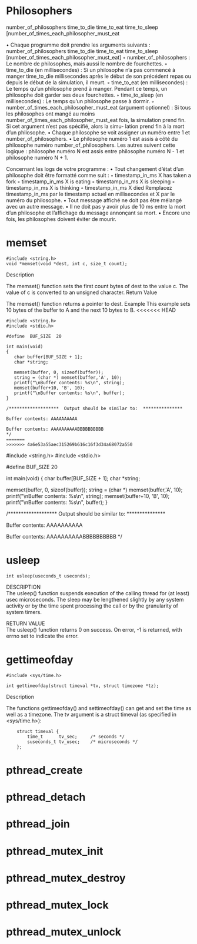 # Philosophers

number_of_philosophers time_to_die time_to_eat
time_to_sleep
[number_of_times_each_philosopher_must_eat

• Chaque programme doit prendre les arguments suivants :
number_of_philosophers time_to_die time_to_eat time_to_sleep
[number_of_times_each_philosopher_must_eat]
    ◦ number_of_philosophers : Le nombre de philosophes, mais aussi le nombre
    de fourchettes.
    ◦ time_to_die (en millisecondes) : Si un philosophe n’a pas commencé à manger
    time_to_die millisecondes après le début de son précédent repas ou depuis le
    début de la simulation, il meurt.
    ◦ time_to_eat (en millisecondes) : Le temps qu’un philosophe prend à manger.
    Pendant ce temps, un philosophe doit garder ses deux fourchettes.
    ◦ time_to_sleep (en millisecondes) : Le temps qu’un philosophe passe à dormir.
    ◦ number_of_times_each_philosopher_must_eat (argument optionnel) : Si tous
    les philosophes ont mangé au moins number_of_times_each_philosopher_must_eat
    fois, la simulation prend fin. Si cet argument n’est pas spécifié, alors la simu-
    lation prend fin à la mort d’un philosophe.
• Chaque philosophe se voit assigner un numéro entre 1 et number_of_philosophers.
• Le philosophe numéro 1 est assis à côté du philosophe numéro number_of_philosophers.
Les autres suivent cette logique : philosophe numéro N est assis entre philosophe
numéro N - 1 et philosophe numéro N + 1.

Concernant les logs de votre programme :
• Tout changement d’état d’un philosophe doit être formatté comme suit :
    ◦ timestamp_in_ms X has taken a fork
    ◦ timestamp_in_ms X is eating
    ◦ timestamp_in_ms X is sleeping
    ◦ timestamp_in_ms X is thinking
    ◦ timestamp_in_ms X died
Remplacez timestamp_in_ms par le timestamp actuel en millisecondes
et X par le numéro du philosophe.
• Tout message affiché ne doit pas être mélangé avec un autre message.
• Il ne doit pas y avoir plus de 10 ms entre la mort d’un philosophe et l’affichage du
    message annonçant sa mort.
• Encore une fois, les philosophes doivent éviter de mourir.
# memset
```
#include <string.h>
void *memset(void *dest, int c, size_t count);
```
Description

The memset() function sets the first count bytes of dest to the value c. The value of c is converted to an unsigned character.
Return Value

The memset() function returns a pointer to dest.
Example
This example sets 10 bytes of the buffer to A and the next 10 bytes to B. 
<<<<<<< HEAD
```
#include <string.h>
#include <stdio.h>
 
#define  BUF_SIZE  20
 
int main(void)
{
   char buffer[BUF_SIZE + 1];
   char *string;
 
   memset(buffer, 0, sizeof(buffer));
   string = (char *) memset(buffer,'A', 10);
   printf("\nBuffer contents: %s\n", string);
   memset(buffer+10, 'B', 10);
   printf("\nBuffer contents: %s\n", buffer);
}
 
/*******************  Output should be similar to:  ***************
 
Buffer contents: AAAAAAAAAA
 
Buffer contents: AAAAAAAAAABBBBBBBBBB
*/
=======
>>>>>>> 4a6e53a55aec315269b616c16f3d34a68072a550
```
#include <string.h>
#include <stdio.h>
 
#define  BUF_SIZE  20
 
int main(void)
{
   char buffer[BUF_SIZE + 1];
   char *string;
 
   memset(buffer, 0, sizeof(buffer));
   string = (char *) memset(buffer,'A', 10);
   printf("\nBuffer contents: %s\n", string);
   memset(buffer+10, 'B', 10);
   printf("\nBuffer contents: %s\n", buffer);
}
 
/*******************  Output should be similar to:  ***************
 
Buffer contents: AAAAAAAAAA
 
Buffer contents: AAAAAAAAAABBBBBBBBBB
*/

# usleep
```
int usleep(useconds_t useconds);
```
DESCRIPTION         
       The usleep() function suspends execution of the calling thread
       for (at least) usec microseconds.  The sleep may be lengthened
       slightly by any system activity or by the time spent processing
       the call or by the granularity of system timers.

RETURN VALUE       
       The usleep() function returns 0 on success.  On error, -1 is
       returned, with errno set to indicate the error.

# gettimeofday
```
#include <sys/time.h>

int gettimeofday(struct timeval *tv, struct timezone *tz);
```
Description

The functions gettimeofday() and settimeofday() can get and set the time as well as a timezone. The tv argument is a struct timeval (as specified in <sys/time.h>):
```
    struct timeval {
        time_t      tv_sec;     /* seconds */
        suseconds_t tv_usec;    /* microseconds */
    };
```

# pthread_create


# pthread_detach

# pthread_join

# pthread_mutex_init

# pthread_mutex_destroy

# pthread_mutex_lock

# pthread_mutex_unlock  

